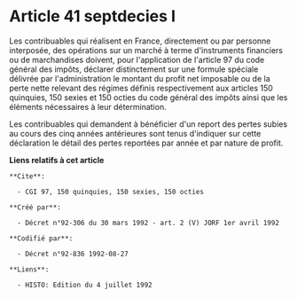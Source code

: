 # Article 41 septdecies I

Les contribuables qui réalisent en France, directement ou par personne interposée, des opérations sur un marché à terme
d'instruments financiers ou de marchandises doivent, pour l'application de l'article 97 du code général des impôts, déclarer
distinctement sur une formule spéciale délivrée par l'administration le montant du profit net imposable ou de la perte nette
relevant des régimes définis respectivement aux articles 150 quinquies, 150 sexies et 150 octies du code général des impôts
ainsi que les éléments nécessaires à leur détermination.

Les contribuables qui demandent à bénéficier d'un report des pertes subies au cours des cinq années antérieures sont tenus
d'indiquer sur cette déclaration le détail des pertes reportées par année et par nature de profit.

**Liens relatifs à cet article**

	**Cite**:

	  - CGI 97, 150 quinquies, 150 sexies, 150 octies

	**Créé par**:

	  - Décret n°92-306 du 30 mars 1992 - art. 2 (V) JORF 1er avril 1992

	**Codifié par**:

	  - Décret n°92-836 1992-08-27

	**Liens**:

	  - HISTO: Edition du 4 juillet 1992
